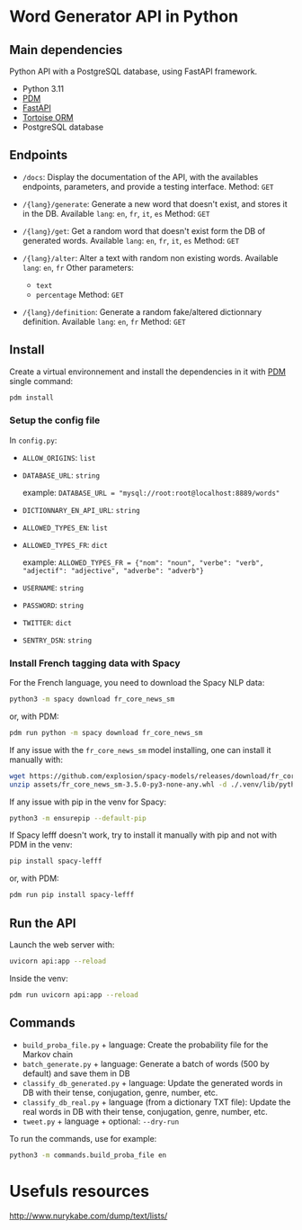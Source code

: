 # Word Generator API in Python


## Main dependencies

Python API with a PostgreSQL database, using FastAPI framework.

- Python 3.11
- [PDM](https://pdm.fming.dev/)
- [FastAPI](https://fastapi.tiangolo.com/)
- [Tortoise ORM](https://tortoise-orm.readthedocs.io/)
- PostgreSQL database

## Endpoints

- `/docs`:
  Display the documentation of the API, with the availables endpoints, parameters, and provide a testing interface.
  Method: `GET`

- `/{lang}/generate`:
  Generate a new word that doesn't exist, and stores it in the DB.
  Available `lang`: `en`, `fr`, `it`, `es`
  Method: `GET`

- `/{lang}/get`:
  Get a random word that doesn't exist form the DB of generated words.
  Available `lang`: `en`, `fr`, `it`, `es`
  Method: `GET`

- `/{lang}/alter`:
  Alter a text with random non existing words.
  Available `lang`: `en`, `fr`
  Other parameters:
    - `text`
    - `percentage`
  Method: `GET`

- `/{lang}/definition`:
  Generate a random fake/altered dictionnary definition.
  Available `lang`: `en`, `fr`
  Method: `GET`

## Install

Create a virtual environnement and install the dependencies in it with [PDM](https://pdm.fming.dev/) single command:
```bash
pdm install
```

### Setup the config file

In `config.py`:

- `ALLOW_ORIGINS`: `list`
- `DATABASE_URL`: `string`

    example: `DATABASE_URL = "mysql://root:root@localhost:8889/words"`

- `DICTIONNARY_EN_API_URL`: `string`
- `ALLOWED_TYPES_EN`: `list`
- `ALLOWED_TYPES_FR`: `dict`

    example: `ALLOWED_TYPES_FR = {"nom": "noun", "verbe": "verb", "adjectif": "adjective", "adverbe": "adverb"}`

- `USERNAME`: `string`
- `PASSWORD`: `string`
- `TWITTER`: `dict`
- `SENTRY_DSN`: `string`


### Install French tagging data with Spacy


For the French language, you need to download the Spacy NLP data:
```bash
python3 -m spacy download fr_core_news_sm
```
or, with PDM:
```bash
pdm run python -m spacy download fr_core_news_sm
```

If any issue with the `fr_core_news_sm` model installing, one can install it manually with:
```bash
wget https://github.com/explosion/spacy-models/releases/download/fr_core_news_sm-3.5.0/fr_core_news_sm-3.5.0-py3-none-any.whl -P ./assets
unzip assets/fr_core_news_sm-3.5.0-py3-none-any.whl -d ./.venv/lib/python3.11/site-packages
```

If any issue with pip in the venv for Spacy:
```bash
python3 -m ensurepip --default-pip
```

If Spacy lefff doesn't work, try to install it manually with pip and not with PDM in the venv:
```bash
pip install spacy-lefff
```
or, with PDM:
```bash
pdm run pip install spacy-lefff
```

## Run the API

Launch the web server with:
```bash
uvicorn api:app --reload
```
Inside the venv:
```bash
pdm run uvicorn api:app --reload
```

## Commands

  - `build_proba_file.py` + language: Create the probability file for the Markov chain
  - `batch_generate.py` + language: Generate a batch of words (500 by default) and save them in DB
  - `classify_db_generated.py` + language: Update the generated words in DB with their tense, conjugation, genre, number, etc.
  - `classify_db_real.py` + language (from a dictionary TXT file): Update the real words in DB with their tense, conjugation, genre, number, etc.
  - `tweet.py` + language + optional: `--dry-run`

To run the commands, use for example:
```bash
python3 -m commands.build_proba_file en
```

# Usefuls resources

http://www.nurykabe.com/dump/text/lists/
